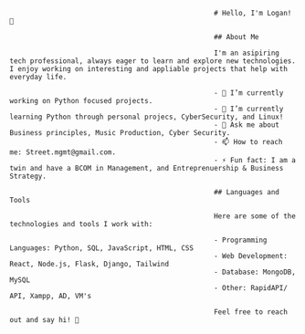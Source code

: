                                                       # Hello, I'm Logan! 👋
                                                      
                                                      ## About Me
                                                      
                                                      I'm an asipiring tech professional, always eager to learn and explore new technologies. I enjoy working on interesting and appliable projects that help with everyday life. 
                                                      
                                                      - 🔭 I’m currently working on Python focused projects.
                                                      - 🌱 I’m currently learning Python through personal projecs, CyberSecurity, and Linux!
                                                      - 💬 Ask me about Business principles, Music Production, Cyber Security.
                                                      - 📫 How to reach me: Street.mgmt@gmail.com.
                                                      - ⚡ Fun fact: I am a twin and have a BCOM in Management, and Entreprenuership & Business Strategy.
                                                      
                                                      ## Languages and Tools
                                                      
                                                      Here are some of the technologies and tools I work with:
                                                      
                                                      - Programming Languages: Python, SQL, JavaScript, HTML, CSS
                                                      - Web Development: React, Node.js, Flask, Django, Tailwind
                                                      - Database: MongoDB, MySQL
                                                      - Other: RapidAPI/ API, Xampp, AD, VM's
                                                      
                                                      Feel free to reach out and say hi! 👋

